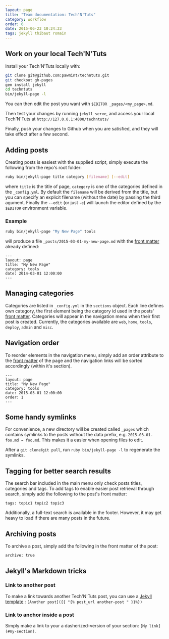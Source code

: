 ```yaml
---
layout: page
title: "Team documentation: Tech'N'Tuts"
category: workflow
order: 6
date: 2015-06-23 10:24:23
tags: jekyll thibaut romain
---
```


## Work on your local Tech'N'Tuts

Install your Tech'N'Tuts locally with:

```bash
git clone git@github.com:pawmint/techntuts.git
git checkout gh-pages
gem install jekyll
cd techntuts
bin/jekyll-page -l
```

You can then edit the post you want with `$EDITOR _pages/<my_page>.md`.

Then test your changes by running `jekyll serve`, and access your local Tech'N'Tuts at `http://127.0.0.1:4000/techntuts/`

Finally, push your changes to Github when you are satisfied, and they will take effect after a few second.

## Adding posts
Creating posts is easiest with the supplied script, simply execute the following from the repo's root folder:

```bash
ruby bin/jekyll-page title category [filename] [--edit]
```

where `title` is the title of page, `category` is one of the categories defined in the `_config.yml`. By default the `filename` will be derived from the title, but you can specify an explicit filename (without the date) by passing the third agument. Finally the `--edit` (or just `-e`) will launch the editor defined by the `$EDITOR` environment variable.

### Example

```bash
ruby bin/jekyll-page "My New Page" tools
```

will produce a file `_posts/2015-03-01-my-new-page.md` with the [front matter](http://jekyllrb.com/docs/frontmatter/) already defined:

```
---
layout: page
title: "My New Page"
category: tools
date: 2014-03-01 12:00:00
---
```

## Managing categories
Categories are listed in `_config.yml` in the `sections` object. Each line defines own category, the first element being the category id used in the posts' [front matter](http://jekyllrb.com/docs/frontmatter/). Categories will appear in the navigation menu when their first post is created. Currently, the categories available are `web`, `home`, `tools`, `deploy`, `admin` and `misc`.


## Navigation order
To reorder elements in the navigation menu, simply add an order attribute to the [front matter](http://jekyllrb.com/docs/frontmatter/) of the page and the navigation links will be sorted accordingly (within it's section).

```
---
layout: page
title: "My New Page"
category: tools
date: 2015-03-01 12:00:00
order: 1
---
```

## Some handy symlinks
For convenience, a new directory will be created called `_pages` which contains symlinks to the posts without the data prefix, e.g. `2015-03-01-foo.md → foo.md`. This makes it a easier when opening files to edit.

After a `git clone`/`git pull`, run `ruby bin/jekyll-page -l` to regenerate the symlinks.


## Tagging for better search results
The search bar included in the main menu only check posts titles, categories and tags. To add tags to enable easier post retrieval through search, simply add the following to the post's front matter:

```
tags: topic1 topic2 topic3
```

Additionally, a full-text search is available in the footer. However, it may get heavy to load if there are many posts in the future.


## Archiving posts
To archive a post, simply add the following in the front matter of the post:

```
archive: true
```

## Jekyll's Markdown tricks

### Link to another post

To make a link towards another Tech'N'Tuts post, you can use a [Jekyll template](http://jekyllrb.com/docs/templates/#post-url) : `[Another post]({{ "{% post_url another-post " }}%})`

### Link to anchor inside a post

Simply make a link to your a dasherized-version of your section: `[My link](#my-section)`.
